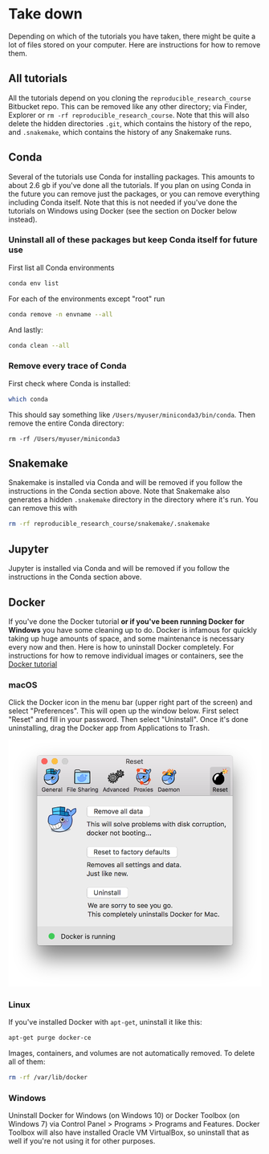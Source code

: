 # Take down
Depending on which of the tutorials you have taken, there might be quite a lot of files stored on your computer. Here are instructions for how to remove them.

## All tutorials
All the tutorials depend on you cloning the `reproducible_research_course` Bitbucket repo. This can be removed like any other directory; via Finder, Explorer or `rm -rf reproducible_research_course`. Note that this will also delete the hidden directories `.git`, which contains the history of the repo, and `.snakemake`, which contains the history of any Snakemake runs.

## Conda
Several of the tutorials use Conda for installing packages. This amounts to about 2.6 gb if you've done all the tutorials. If you plan on using Conda in the future you can remove just the packages, or you can remove everything including Conda itself. Note that this is not needed if you've done the tutorials on Windows using Docker (see the section on Docker below instead).

### Uninstall all of these packages but keep Conda itself for future use
First list all Conda environments
```bash
conda env list
```

For each of the environments except "root" run
```bash
conda remove -n envname --all
```

And lastly:
```bash
conda clean --all
```

### Remove every trace of Conda
First check where Conda is installed:

```bash
which conda
```

This should say something like `/Users/myuser/miniconda3/bin/conda`. Then remove the entire Conda directory:

```
rm -rf /Users/myuser/miniconda3
```

## Snakemake
Snakemake is installed via Conda and will be removed if you follow the instructions in the Conda section above. Note that Snakemake also generates a hidden `.snakemake` directory in the directory where it's run. You can remove this with

```bash
rm -rf reproducible_research_course/snakemake/.snakemake
```

## Jupyter
Jupyter is installed via Conda and will be removed if you follow the instructions in the Conda section above.

## Docker
If you've done the Docker tutorial **or if you've been running Docker for Windows** you have some cleaning up to do. Docker is infamous for quickly taking up huge amounts of space, and some maintenance is necessary every now and then. Here is how to uninstall Docker completely. For instructions for how to remove individual images or containers, see the [Docker tutorial](docker.md)

### macOS
Click the Docker icon in the menu bar (upper right part of the screen) and select "Preferences". This will open up the window below. First select "Reset" and fill in your password. Then select "Uninstall". Once it's done uninstalling, drag the Docker app from Applications to Trash.

![alt text](docker_uninstall_osx.png)

### Linux
If you've installed Docker with `apt-get`, uninstall it like this:

```bash
apt-get purge docker-ce
```

Images, containers, and volumes are not automatically removed. To delete all of them:

```bash
rm -rf /var/lib/docker
```

### Windows
Uninstall Docker for Windows (on Windows 10) or Docker Toolbox (on Windows 7) via Control Panel > Programs > Programs and Features. Docker Toolbox will also have installed Oracle VM VirtualBox, so uninstall that as well if you're not using it for other purposes.

